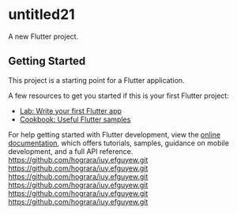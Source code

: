 # untitled21

A new Flutter project.

## Getting Started

This project is a starting point for a Flutter application.

A few resources to get you started if this is your first Flutter project:

- [Lab: Write your first Flutter app](https://docs.flutter.dev/get-started/codelab)
- [Cookbook: Useful Flutter samples](https://docs.flutter.dev/cookbook)

For help getting started with Flutter development, view the
[online documentation](https://docs.flutter.dev/), which offers tutorials,
samples, guidance on mobile development, and a full API reference.
https://github.com/hograra/iuy.efguyew.git
https://github.com/hograra/iuy.efguyew.git
https://github.com/hograra/iuy.efguyew.git
https://github.com/hograra/iuy.efguyew.git
https://github.com/hograra/iuy.efguyew.git
https://github.com/hograra/iuy.efguyew.git
